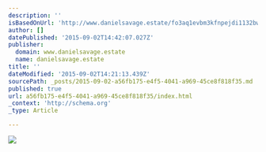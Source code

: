 ```yaml
---
description: ''
isBasedOnUrl: 'http://www.danielsavage.estate/fo3aq1evbm3kfnpejdi1132bwnpkyy'
author: []
datePublished: '2015-09-02T14:42:07.027Z'
publisher:
  domain: www.danielsavage.estate
  name: danielsavage.estate
title: ''
dateModified: '2015-09-02T14:21:13.439Z'
sourcePath: _posts/2015-09-02-a56fb175-e4f5-4041-a969-45ce8f818f35.md
published: true
url: a56fb175-e4f5-4041-a969-45ce8f818f35/index.html
_context: 'http://schema.org'
_type: Article

---
```

![](http://static1.squarespace.com/static/54dd660ee4b03539bbd8c720/54dd6667e4b08d0767b379c6/55e5de0ee4b0d6f00fa02986/1441127976308/urls-twitter-1080.jpg?format=2500w)